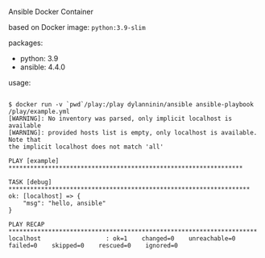 Ansible Docker Container

based on Docker image: `python:3.9-slim`

packages:

- python: 3.9
- ansible: 4.4.0

usage:

```shell

$ docker run -v `pwd`/play:/play dylanninin/ansible ansible-playbook /play/example.yml
[WARNING]: No inventory was parsed, only implicit localhost is available
[WARNING]: provided hosts list is empty, only localhost is available. Note that
the implicit localhost does not match 'all'

PLAY [example] *****************************************************************

TASK [debug] *******************************************************************
ok: [localhost] => {
    "msg": "hello, ansible"
}

PLAY RECAP *********************************************************************
localhost                  : ok=1    changed=0    unreachable=0    failed=0    skipped=0    rescued=0    ignored=0

```
